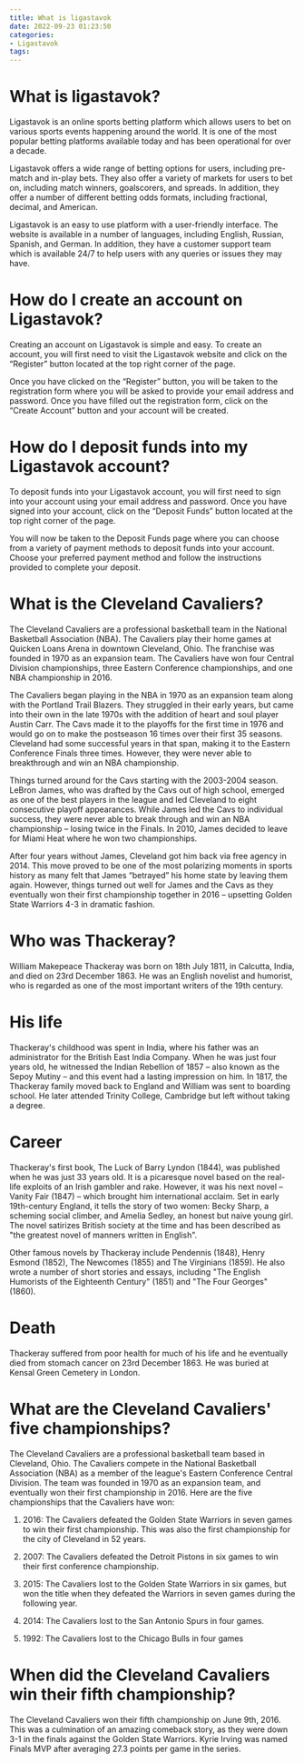 ```yaml
---
title: What is ligastavok
date: 2022-09-23 01:23:50
categories:
- Ligastavok
tags:
---
```



#  What is ligastavok?

Ligastavok is an online sports betting platform which allows users to bet on various sports events happening around the world. It is one of the most popular betting platforms available today and has been operational for over a decade.

Ligastavok offers a wide range of betting options for users, including pre-match and in-play bets. They also offer a variety of markets for users to bet on, including match winners, goalscorers, and spreads. In addition, they offer a number of different betting odds formats, including fractional, decimal, and American.

Ligastavok is an easy to use platform with a user-friendly interface. The website is available in a number of languages, including English, Russian, Spanish, and German. In addition, they have a customer support team which is available 24/7 to help users with any queries or issues they may have.

# How do I create an account on Ligastavok?

Creating an account on Ligastavok is simple and easy. To create an account, you will first need to visit the Ligastavok website and click on the “Register” button located at the top right corner of the page.

Once you have clicked on the “Register” button, you will be taken to the registration form where you will be asked to provide your email address and password. Once you have filled out the registration form, click on the “Create Account” button and your account will be created.

# How do I deposit funds into my Ligastavok account?

To deposit funds into your Ligastavok account, you will first need to sign into your account using your email address and password. Once you have signed into your account, click on the “Deposit Funds” button located at the top right corner of the page.

You will now be taken to the Deposit Funds page where you can choose from a variety of payment methods to deposit funds into your account. Choose your preferred payment method and follow the instructions provided to complete your deposit.

#  What is the Cleveland Cavaliers?

The Cleveland Cavaliers are a professional basketball team in the National Basketball Association (NBA). The Cavaliers play their home games at Quicken Loans Arena in downtown Cleveland, Ohio. The franchise was founded in 1970 as an expansion team. The Cavaliers have won four Central Division championships, three Eastern Conference championships, and one NBA championship in 2016.

The Cavaliers began playing in the NBA in 1970 as an expansion team along with the Portland Trail Blazers. They struggled in their early years, but came into their own in the late 1970s with the addition of heart and soul player Austin Carr. The Cavs made it to the playoffs for the first time in 1976 and would go on to make the postseason 16 times over their first 35 seasons. Cleveland had some successful years in that span, making it to the Eastern Conference Finals three times. However, they were never able to breakthrough and win an NBA championship.

Things turned around for the Cavs starting with the 2003-2004 season. LeBron James, who was drafted by the Cavs out of high school, emerged as one of the best players in the league and led Cleveland to eight consecutive playoff appearances. While James led the Cavs to individual success, they were never able to break through and win an NBA championship – losing twice in the Finals. In 2010, James decided to leave for Miami Heat where he won two championships.

After four years without James, Cleveland got him back via free agency in 2014. This move proved to be one of the most polarizing moments in sports history as many felt that James “betrayed” his home state by leaving them again. However, things turned out well for James and the Cavs as they eventually won their first championship together in 2016 – upsetting Golden State Warriors 4-3 in dramatic fashion.

#  Who was Thackeray?

William Makepeace Thackeray was born on 18th July 1811, in Calcutta, India, and died on 23rd December 1863. He was an English novelist and humorist, who is regarded as one of the most important writers of the 19th century.

# His life

Thackeray's childhood was spent in India, where his father was an administrator for the British East India Company. When he was just four years old, he witnessed the Indian Rebellion of 1857 – also known as the Sepoy Mutiny – and this event had a lasting impression on him. In 1817, the Thackeray family moved back to England and William was sent to boarding school. He later attended Trinity College, Cambridge but left without taking a degree.

# Career

Thackeray's first book, The Luck of Barry Lyndon (1844), was published when he was just 33 years old. It is a picaresque novel based on the real-life exploits of an Irish gambler and rake. However, it was his next novel – Vanity Fair (1847) – which brought him international acclaim. Set in early 19th-century England, it tells the story of two women: Becky Sharp, a scheming social climber, and Amelia Sedley, an honest but naive young girl. The novel satirizes British society at the time and has been described as "the greatest novel of manners written in English".

Other famous novels by Thackeray include Pendennis (1848), Henry Esmond (1852), The Newcomes (1855) and The Virginians (1859). He also wrote a number of short stories and essays, including "The English Humorists of the Eighteenth Century" (1851) and "The Four Georges" (1860).

# Death

Thackeray suffered from poor health for much of his life and he eventually died from stomach cancer on 23rd December 1863. He was buried at Kensal Green Cemetery in London.

#  What are the Cleveland Cavaliers' five championships?

The Cleveland Cavaliers are a professional basketball team based in Cleveland, Ohio. The Cavaliers compete in the National Basketball Association (NBA) as a member of the league's Eastern Conference Central Division. The team was founded in 1970 as an expansion team, and eventually won their first championship in 2016. Here are the five championships that the Cavaliers have won:

1. 2016: The Cavaliers defeated the Golden State Warriors in seven games to win their first championship. This was also the first championship for the city of Cleveland in 52 years.

2. 2007: The Cavaliers defeated the Detroit Pistons in six games to win their first conference championship.

3. 2015: The Cavaliers lost to the Golden State Warriors in six games, but won the title when they defeated the Warriors in seven games during the following year.

4. 2014: The Cavaliers lost to the San Antonio Spurs in four games.

5. 1992: The Cavaliers lost to the Chicago Bulls in four games

#  When did the Cleveland Cavaliers win their fifth championship?

The Cleveland Cavaliers won their fifth championship on June 9th, 2016. This was a culmination of an amazing comeback story, as they were down 3-1 in the finals against the Golden State Warriors. Kyrie Irving was named Finals MVP after averaging 27.3 points per game in the series.